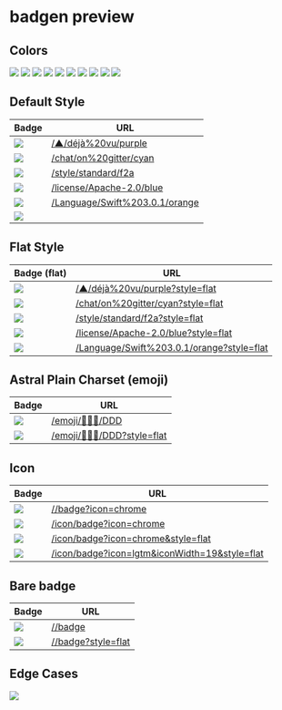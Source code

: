 # badgen preview

## Colors

![](/color/blue/blue)
![](/color/cyan/cyan)
![](/color/green/green)
![](/color/yellow/yellow)
![](/color/orange/orange)
![](/color/red/red)
![](/color/pink/pink)
![](/color/purple/purple)
![](/color/grey/grey)
![](/color/black/black)

## Default Style

| Badge | URL |
| --- | --- |
|![](/▲/déjà%20vu/purple) | [/▲/déjà%20vu/purple](/▲/déjà%20vu/purple) |
|![](/chat/on%20gitter/cyan) | [/chat/on%20gitter/cyan](/chat/on%20gitter/cyan) |
|![](/style/standard/f2a) | [/style/standard/f2a](/style/standard/f2a) |
|![](/license/Apache-2.0/blue) | [/license/Apache-2.0/blue](/license/Apache-2.0/blue) |
|![](/Language/Swift%203.0.1/orange) | [/Language/Swift%203.0.1/orange](/Language/Swift%203.0.1/orange) |
|![](/labelColor/badge/yellow?icon=chrome&labelColor=red)

## Flat Style

| Badge (flat) | URL |
| --- | --- |
|![](/▲/déjà%20vu/purple?style=flat) | [/▲/déjà%20vu/purple?style=flat](/▲/déjà%20vu/purple?style=flat) |
|![](/chat/on%20gitter/cyan?style=flat) | [/chat/on%20gitter/cyan?style=flat](/chat/on%20gitter/cyan?style=flat) |
|![](/style/standard/f2a?style=flat) | [/style/standard/f2a?style=flat](/style/standard/f2a?style=flat) |
|![](/license/Apache-2.0/blue?style=flat) | [/license/Apache-2.0/blue?style=flat](/license/Apache-2.0/blue?style=flat) |
|![](/Language/Swift%203.0.1/orange?style=flat) | [/Language/Swift%203.0.1/orange?style=flat](/Language/Swift%203.0.1/orange?style=flat) |

## Astral Plain Charset (emoji)

| Badge | URL |
| --- | --- |
|![](/emoji/💩🤱🦄/DDD) | [/emoji/💩🤱🦄/DDD](/emoji/💩🤱🦄/DDD) |
|![](/emoji/💩🤱🦄/DDD?style=flat) | [/emoji/💩🤱🦄/DDD?style=flat](/emoji/💩🤱🦄/DDD?style=flat) |

## Icon

| Badge | URL |
| --- | --- |
| ![](http://localhost:3000//badge?icon=chrome) | [//badge?icon=chrome](http://localhost:3000//badge?icon=chrome)
| ![](/icon/badge?icon=chrome) | [/icon/badge?icon=chrome](/icon/badge?icon=chrome)
| ![](/icon/badge?icon=chrome&style=flat) | [/icon/badge?icon=chrome&style=flat](/icon/badge?icon=chrome&style=flat)
| ![](/icon/badge?icon=lgtm&iconWidth=19&style=flat) | [/icon/badge?icon=lgtm&iconWidth=19&style=flat](/icon/badge?icon=lgtm&iconWidth=19&style=flat)

## Bare badge

| Badge | URL |
| --- | --- |
| ![](http://localhost:3000//badge) | [//badge](http://localhost:3000//badge)
| ![](http://localhost:3000//badge?style=flat) | [//badge?style=flat](//badge?style=flat)


## Edge Cases

![](/<{[(&)]}>/<{[(&)]}>)
